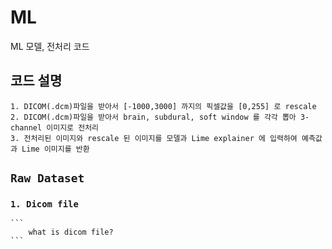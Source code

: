 # ML
ML 모델, 전처리 코드

## 코드 설명
    1. DICOM(.dcm)파일을 받아서 [-1000,3000] 까지의 픽셀값을 [0,255] 로 rescale
    2. DICOM(.dcm)파일을 받아서 brain, subdural, soft window 를 각각 뽑아 3-channel 이미지로 전처리
    3. 전처리된 이미지와 rescale 된 이미지를 모델과 Lime explainer 에 입력하여 예측값과 Lime 이미지를 반환

## `Raw Dataset`
### ```1. Dicom file```

    ```
        what is dicom file?
    ```
